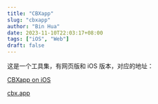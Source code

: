 ```yaml
---
title: "CBXapp"
slug: "cbxapp"
author: "Bin Hua"
date: 2023-11-10T22:03:17+08:00
tags: ["iOS", "Web"]
draft: false
---
```


这是一个工具集，有网页版和 iOS 版本，对应的地址：

[CBXapp on iOS](https://apps.apple.com/cn/app/cbxapp/id1408811845)

[cbx.app](https://cbx.app)